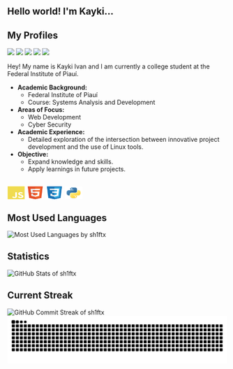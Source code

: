 ## Hello world! I'm Kayki...

## My Profiles

<div> 
  <a href="https://www.instagram.com/sous4bit?igsh=MXFiYnF4aWZzZ2IyNg==" target="_blank"><img src="https://img.shields.io/badge/-Instagram-%23E4405F?style=for-the-badge&logo=instagram&logoColor=white" target="_blank"></a>
 	<a href="https://www.twitch.tv/sh1ft7172" target="_blank"><img src="https://img.shields.io/badge/Twitch-9146FF?style=for-the-badge&logo=twitch&logoColor=white" target="_blank"></a>
  <a href="https://discord.gg/Geracao144k" target="_blank"><img src="https://img.shields.io/badge/Discord-7289DA?style=for-the-badge&logo=discord&logoColor=whit:e" target="_blank"></a> 
  <a href = "ivankayki72@gmail.com"><img src="https://img.shields.io/badge/-Gmail-%23333?style=for-the-badge&logo=gmail&logoColor=white" target="_blank"></a>
  <a href="https://www.linkedin.com/in/kayki-de-sousa-5a33292b3/" target="_blank"><img src="https://img.shields.io/badge/-LinkedIn-%230077B5?style=for-the-badge&logo=linkedin&logoColor=white" target="_blank"></a> 
</div>

<p>Hey! My name is Kayki Ivan and I am currently a college student at the Federal Institute of Piauí.</p>

<ul>
  <li><strong>Academic Background:</strong>
    <ul>
      <li>Federal Institute of Piauí</li>
      <li>Course: Systems Analysis and Development</li>
    </ul>
  </li>
  <li><strong>Areas of Focus:</strong>
    <ul>
      <li>Web Development</li>
      <li>Cyber Security</li>
    </ul>
  </li>
  <li><strong>Academic Experience:</strong>
    <ul>
      <li>Detailed exploration of the intersection between innovative project development and the use of Linux tools.</li>
    </ul>
  </li>
  <li><strong>Objective:</strong>
    <ul>
      <li>Expand knowledge and skills.</li>
      <li>Apply learnings in future projects.</li>
    </ul>
  </li>
</ul>


<div style="display: inline_block"><br>
  <img align="center" alt="Rafa-Js" height="30" width="40" src="https://raw.githubusercontent.com/devicons/devicon/master/icons/javascript/javascript-plain.svg">
  <img align="center" alt="Rafa-HTML" height="30" width="40" src="https://raw.githubusercontent.com/devicons/devicon/master/icons/html5/html5-original.svg">
  <img align="center" alt="Rafa-CSS" height="30" width="40" src="https://raw.githubusercontent.com/devicons/devicon/master/icons/css3/css3-original.svg">
  <img align="center" alt="Rafa-Python" height="30" width="40" src="https://raw.githubusercontent.com/devicons/devicon/master/icons/python/python-original.svg">
</div>

## Most Used Languages
<img src="https://github-readme-stats.vercel.app/api/top-langs/?username=sh1ftx&layout=compact&theme=radical" alt="Most Used Languages by sh1ftx" />

## Statistics
<img src="https://github-readme-stats.vercel.app/api?username=sh1ftx&show_icons=true&theme=radical&count_private=true" alt="GitHub Stats of sh1ftx" />

## Current Streak
<img src="https://github-readme-streak-stats.herokuapp.com/?user=sh1ftx&theme=radical" alt="GitHub Commit Streak of sh1ftx" />

<picture align="center">
  <source media="(prefers-color-scheme: dark)" srcset="https://raw.githubusercontent.com/sh1ftx/sh1ftx/output/github-contribution-grid-snake-dark.svg">
  <source media="(prefers-color-scheme: light)" srcset="https://raw.githubusercontent.com/sh1ftx/sh1ftx/output/github-contribution-grid-snake.svg">
  <img align="center" alt="github contribution grid snake animation" src="https://raw.githubusercontent.com/sh1ftx/sh1ftx/output/github-contribution-grid-snake.svg">
</picture>

